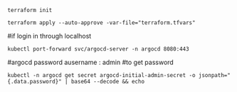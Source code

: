 ```terraform init```

```terraform apply --auto-approve -var-file="terraform.tfvars" ```

#if login in through localhost 

``` kubectl port-forward svc/argocd-server -n argocd 8080:443 ```

#argocd password ausername : admin 
#to get password 

```kubectl -n argocd get secret argocd-initial-admin-secret -o jsonpath="{.data.password}" | base64 --decode && echo```